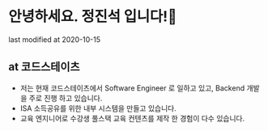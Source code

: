 # 안녕하세요. 정진석 입니다!👋
last modified at 2020-10-15

## at 코드스테이츠
- 저는 현재 코드스테이츠에서 Software Engineer 로 일하고 있고, Backend 개발을 주로 진행 하고 있습니다.
- ISA 소득공유를 위한 내부 시스템을 만들고 있습니다. 
- 교육 엔지니어로 수강생 풀스택 교육 컨텐츠를 제작 한 경험이 다수 있습니다.


<!--
**jin3378s/jin3378s** is a ✨ _special_ ✨ repository because its `README.md` (this file) appears on your GitHub profile.

Here are some ideas to get you started:

- 🔭 I’m currently working on ...
- 🌱 I’m currently learning ...
- 👯 I’m looking to collaborate on ...
- 🤔 I’m looking for help with ...
- 💬 Ask me about ...
- 📫 How to reach me: ...
- 😄 Pronouns: ...
- ⚡ Fun fact: ...
-->
